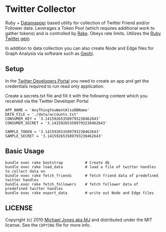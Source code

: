 Twitter Collector
==========

Ruby + [Datamapper](http://datamapper.org) based utility for collection of Twitter Friend and/or Follower data. Leverages a Token Pool (which requires additional work to gather tokens) and is controlled by [Rake](http://rake.rubyforge.org). Obeys rate limits. Utilizes the [Ruby Twitter gem](https://github.com/sferik/twitter)

In addition to data collection you can also create Node and Edge files for Graph Analysis via software such as [Gephi](https://gephi.org).

Setup
-----
In the [Twitter Developers Portal](https://dev.twitter.com) you need to create an app and get the credentials required to run read only application.

Create a secrets.txt file and fill it with the following content which you received via the Twitter Developer Portal

	APP_NAME = 'AnyThingYouWantAlsoDBName'
	DATA_FILE = './data/accounts.txt'
	CONSUMER_KEY = '3.141592653589793238462643'
	CONSUMER_SECRET = '3.141592653589793238462643'

	SAMPLE_TOKEN = '3.141592653589793238462643'
	SAMPLE_SECRET = '3.141592653589793238462643'


Basic Usage
-----------

	bundle exec rake bootstrap 			# Create db
	bundle exec rake load_data 			# load a file of twitter handles to collect data on
	bundle exec rake fetch_friends 		# fetch friend data of predefined twitter handles
	bundle exec rake fetch_followers 	# fetch follower data of predefined twitter handles
	bundle exec rake export_data 		# write out Node and Edge files


LICENSE
-------

Copyright (c) 2010 [Michael Jones aka MJ](http://mjfreshyfresh.com/about) and
distributed under the MIT license. See the `COPYING` file for more info.
